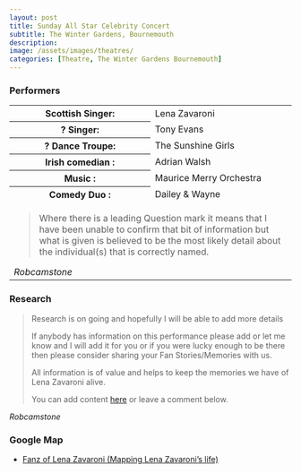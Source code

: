 ```yaml
---
layout: post
title: Sunday All Star Celebrity Concert
subtitle: The Winter Gardens, Bournemouth
description:
image: /assets/images/theatres/
categories: [Theatre, The Winter Gardens Bournemouth]
---
```


### Performers
<table>
<tr><th style="width:50%;">Scottish Singer:</th><td style="width:50%;">Lena Zavaroni</td></tr>
<tr><th>? Singer:</th><td>Tony Evans</td></tr>
<tr><th>? Dance Troupe:</th><td>The Sunshine Girls</td></tr>
<tr><th>Irish comedian :</th><td>Adrian Walsh</td></tr>
<tr><th>Music :</th><td>Maurice Merry Orchestra</td></tr>
<tr><th>Comedy Duo :</th><td>Dailey & Wayne</td></tr>
<tr><td colspan="2"><blockquote>Where there is a leading Question mark it means that I have been unable to confirm that bit of information but what is given is believed to be the most likely detail about the individual(s) that is correctly named.</blockquote><cite>Robcamstone</cite></td></tr>
</table>

### Research
> Research is on going and hopefully I will be able to add more details
>
> If anybody has information on this performance please add or let me know and I will add it for you or if you were lucky enough to be there then please consider sharing your Fan Stories/Memories with us.
>
> All information is of value and helps to keep the memories we have of Lena Zavaroni alive.
>
> You can add content [here](https://github.com/FanzOfLenaZavaroni/fanzoflenazavaroni.github.io) or leave a comment below.

<cite>Robcamstone</cite>

### Google Map
* [Fanz of Lena Zavaroni (Mapping Lena Zavaroni’s life)](https://www.google.com/maps/d/u/0/viewer?mid=1D1D0ERV_FQMNb9XZzJ-J3yUlK8aI4vhI&hl=en&ll=50.7177435%2C-1.8815762000000404&z=19)


